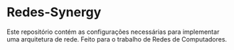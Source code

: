 # Redes-Synergy
Este repositório contém as configurações necessárias para implementar uma arquitetura de rede. Feito para o trabalho de Redes de Computadores.
